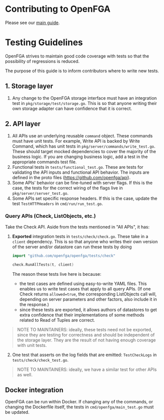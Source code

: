 # Contributing to OpenFGA

Please see our [main guide](https://github.com/openfga/.github/blob/main/CONTRIBUTING.md).

# Testing Guidelines

OpenFGA strives to maintain good code coverage with tests so that the possibility of regressions is reduced.

The purpose of this guide is to inform contributors where to write new tests.

## 1. Storage layer

1. Any change to the OpenFGA storage interface must have an integration test in `pkg/storage/test/storage.go`. This is so that anyone writing their own storage adapter can have confidence that it is correct.

## 2. API layer

1. All APIs use an underlying reusable `command` object. These commands must have unit tests. For example, Write API is backed by Write Command, which has unit tests in `pkg/server/commands/write_test.go`. These should target mocked dependencies to cover the majority of the business logic. If you are changing business logic, add a test in the appropriate commands test file.
2. Functional tests in `tests/functional_test.go`. These are tests for validating the API inputs and functional API behavior. The inputs are defined in the proto files (https://github.com/openfga/api).
3. Some APIs' behavior can be fine-tuned with server flags. If this is the case, the tests for the correct wiring of the flags live in `pkg/server/server_test.go`.
4. Some APIs set specific response headers. If this is the case, update the test `TestHTTPHeaders` in `cmd/run/run_test.go`.

### Query APIs (Check, ListObjects, etc.)

Take the Check API. Aside from the tests mentioned in "All APIs", it has:

1. **Exported** integration tests in `tests/check/check.go`. These take in a `client` dependency. This is so that anyone who writes their own version of the server and/or datastore can run these tests by doing
    
    ```go
    import "github.com/openfga/openfga/tests/check"
    
    check.RunAllTests(t, client)
    ```

   The reason these tests live here is because:
    - the test cases are defined using easy-to-write YAML files. This enables us to write test cases that apply to all query APIs. (If one Check returns `allowed=true`, the corresponding ListObjects call will, depending on server parameters and other factors, also include it in the response.)
    - since these tests are exported, it allows authors of datastores to get extra confidence that their implementations of some methods related to Read of Tuples are correct.

> NOTE TO MAINTAINERS: ideally, these tests need not be exported, since they are testing for correctness and should be independent of the storage layer. They are the result of not having enough coverage with unit tests.

2. One test that asserts on the log fields that are emitted: `TestCheckLogs` in `tests/check/check_test.go`.

> NOTE TO MAINTAINERS: ideally, we have a similar test for other APIs as well.

## Docker integration

OpenFGA can be run within Docker. If changing any of the commands, or changing the Dockerfile itself, the tests in `cmd/openfga/main_test.go` must be updated.
